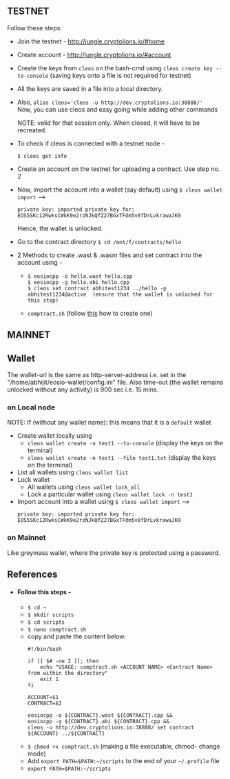 ## TESTNET
Follow these steps: 
* Join the testnet - http://jungle.cryptolions.io/#home
* Create account - http://jungle.cryptolions.io/#account
* Create the keys from `cleos` on the bash-cmd using 
  `cleos create key --to-console` (saving keys onto a file is not required for testnet)
* All the keys are saved in a file into a local directory.
* Also, `alias cleos='cleos -u http://dev.cryptolions.io:38888/'` <br/>
  Now, you can use cleos and easy going while adding other commands 
  
  NOTE: valid for that session only. When closed, it will have to be recreated.
* To check if cleos is connected with a testnet node -
  ```
  $ cleos get info
  ```
* Create an account on the testnet for uploading a contract. Use step no. 2
* Now, import the account into a wallet (say default) using `$ cleos wallet import` -->
  ```
  private key: imported private key for: EOS5SKc12RwksCWkK9e2rzNJkQfZ27BGxTFdm5v8fDrLvkrawaJK9
  ```

  Hence, the wallet is unlocked.
* Go to the contract directory `$ cd /mnt/f/contracts/hello`
* 2 Methods to create .wast & .wasm files and set contract into the account using -
    - ```
      $ eosiocpp -o hello.wast hello.cpp
      $ eosiocpp -g hello.abi hello.cpp
      $ cleos set contract abhitest1234 ../hello -p abhitest1234@active  (ensure that the wallet is unlocked for this step)
      ```
    - `comptract.sh` (follow [this]() how to create one)
 
  
  
## MAINNET
## Wallet
The wallet-url is the same as http-server-address i.e. set in the "/home/abhijit/eosio-wallet/config.ini" file.
Also time-out (the wallet remains unlocked without any activity) is 900 sec i.e. 15 mins.
### on Local node
NOTE: If (without any wallet name):
        this means that it is a `default` wallet
        
* Create wallet locally using 
  - `cleos wallet create -n test1 --to-console` (display the keys on the terminal)
  - `cleos wallet create -n test1 --file test1.txt` (display the keys on the terminal)
* List all wallets using `cleos wallet list`
* Lock wallet  
  - All wallets using `cleos wallet lock_all`
  - Lock a particular wallet using `cleos wallet lock -n test1`
* Import account into a wallet using `$ cleos wallet import` -->
  ```
  private key: imported private key for: EOS5SKc12RwksCWkK9e2rzNJkQfZ27BGxTFdm5v8fDrLvkrawaJK9
  ```


### on Mainnet
Like greymass wallet, where the private key is protected using a password.



## References
* #### Follow this steps - 
  - `$ cd ~`
  - `$ mkdir scripts`
  - `$ cd scripts`
  - `$ nano comptract.sh`
  - copy and paste the content below:
    ```
    #!/bin/bash

    if [[ $# -ne 2 ]]; then
        echo "USAGE: comptract.sh <ACCOUNT NAME> <Contract Name> from within the directory"
        exit 1
    fi

    ACCOUNT=$1
    CONTRACT=$2

    eosiocpp -o ${CONTRACT}.wast ${CONTRACT}.cpp && 
    eosiocpp -g ${CONTRACT}.abi ${CONTRACT}.cpp && 
    cleos -u http://dev.cryptolions.io:38888/ set contract ${ACCOUNT} ../${CONTRACT}
    ```
  - `$ chmod +x comptract.sh` (making a file executable, chmod- change mode)
  - Add `export PATH=$PATH:~/scripts` to the end of your `~/.profile` file
  - `export PATH=$PATH:~/scripts`

